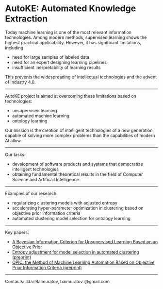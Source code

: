 <h1>AutoKE: Automated Knowledge Extraction</h1>

<p>Today machine learning is one of the most relevant information technologies. Among modern methods, supervised learning shows the highest practical applicability. However, it has significant limitations, including</p>
<ul>
  <li>need for large samples of labeled data</li>
  <li>need for an expert designing learning pipelines</li>
  <li>insufficient inerpretability of learning results</li>
</ul>
<p>This prevents the widespreading of intellectual technologies and the advent of Industry 4.0.</p>
<hr>
  
<p>AutoKE project is aimed at overcoming these limitations based on technologies:</p>
<ul>
  <li>unsupervised learning</li>
  <li>automated machine learning</li>
  <li>ontology learning</li>
</ul>
<p>Our mission is the creation of intelligent technologies of a new generation, capable of solving more complex problems than the capabilities of modern AI allow.</p>
<hr>

<p>Our tasks:</p>
<ul>
  <li>development of software products and systems that democratize intelligent technologies</li>
  <li>obtaining fundamental theoretical results in the field of Computer Science and Artificail Intelligence</li>
</ul>
<hr>

<p>Examples of our research:</p>
<ul>
  <li>regularizing clustering models with adjusted entropy</li>
  <li>accelerating hyper-parameter optimization in clustering based on objective prior information criteria</li>
  <li>automated clustering model selection for ontology learning</li>
</ul>
<hr>

<p>Key papers:</p>
<ul>
  <li><a href="https://link.springer.com/chapter/10.1007/978-3-030-24289-3_52">A Bayesian Information Criterion for Unsupervised Learning Based on an Objective Prior</a></li>
  <li><a href="https://raw.githubusercontent.com/ldrbmrtv/AutoKE/master/AdjustedEntropy/adjusted_entropy.pdf">Entropy adjustment for model selection in automated clustering (preprint)</a></li>
  <li><a href="https://raw.githubusercontent.com/ldrbmrtv/AutoKE/master/OPIC/opic.pdf">OPIC: the Method of Machine Learning Automation Based on Objective Prior Information Criteria (preprint)</a></li>
</ul>
<hr>

<p>Contacts: Ildar Baimuratov, baimuratov.i@gmail.com</p>
